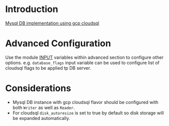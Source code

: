 # Introduction

[Mysql DB implementation using gcp cloudsql](https://cloud.google.com/sql/)

# Advanced Configuration

Use the module [INPUT](https://github.com/terraform-google-modules/terraform-google-sql-db/tree/v13.0.1/modules/mysql) variables within advanced section to configure other options. e.g. `database_flags` input variable can be used to configure list of cloudsql flags to be applied tp DB server.

# Considerations

- Mysql DB instance with gcp cloudsql flavor should be configured with both `Writer` as well as `Reader`.
- For cloudsql `disk_autoresize` is set to true by default so disk storage will be expanded automatically. 